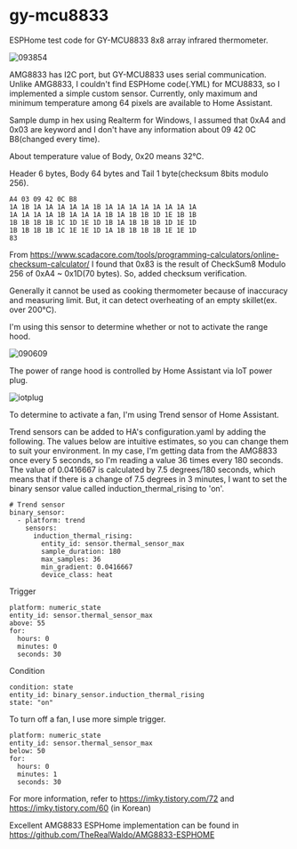 # gy-mcu8833

ESPHome test code for GY-MCU8833 8x8 array infrared thermometer. 

![093854](https://github.com/sevengivings/gy-mcu8833/assets/2328500/9ec427c5-6d64-486d-a1ee-d3703bac3157)

AMG8833 has I2C port, but GY-MCU8833 uses serial communication. Unlike AMG8833, I couldn't find ESPHome code(.YML) for MCU8833, so I implemented a simple custom sensor. Currently, only maximum and minimum temperature among 64 pixels are available to Home Assistant.   

Sample dump in hex using Realterm for Windows, I assumed that 0xA4 and 0x03 are keyword and I don't have any information about 09 42 0C B8(changed every time). 

About temperature value of Body, 0x20 means 32℃. 

Header 6 bytes, Body 64 bytes and Tail 1 byte(checksum 8bits modulo 256). 
```
A4 03 09 42 0C B8 
1A 1B 1A 1A 1A 1A 1A 1B 1A 1A 1A 1A 1A 1A 1A 1A 
1A 1A 1A 1A 1B 1A 1A 1A 1B 1A 1B 1B 1D 1E 1B 1B 
1B 1B 1B 1B 1C 1D 1E 1D 1B 1A 1B 1B 1B 1D 1E 1D 
1B 1B 1B 1B 1C 1E 1E 1D 1A 1B 1B 1B 1B 1E 1E 1D 
83
```

From https://www.scadacore.com/tools/programming-calculators/online-checksum-calculator/ I found that 0x83 is the result of CheckSum8 Modulo 256 of 0xA4 ~ 0x1D(70 bytes). So, added checksum verification.

Generally it cannot be used as cooking thermometer because of inaccuracy and measuring limit. But, it can detect overheating of an empty skillet(ex. over 200℃).

I'm using this sensor to determine whether or not to activate the range hood.

![090609](https://github.com/sevengivings/gy-mcu8833/assets/2328500/ddd8145e-e9c4-475b-96eb-28d8879a7878)

The power of range hood is controlled by Home Assistant via IoT power plug. 

![iotplug](https://github.com/sevengivings/gy-mcu8833/assets/2328500/23b176ad-b6bd-4232-8fca-9d2a5e104d5b)

To determine to activate a fan, I'm using Trend sensor of Home Assistant. 

Trend sensors can be added to HA's configuration.yaml by adding the following. The values below are intuitive estimates, so you can change them to suit your environment. In my case, I'm getting data from the AMG8833 once every 5 seconds, so I'm reading a value 36 times every 180 seconds. The value of 0.0416667 is calculated by 7.5 degrees/180 seconds, which means that if there is a change of 7.5 degrees in 3 minutes, I want to set the binary sensor value called induction_thermal_rising to 'on'. 

```
# Trend sensor
binary_sensor:
  - platform: trend
    sensors:
      induction_thermal_rising:
        entity_id: sensor.thermal_sensor_max
        sample_duration: 180
        max_samples: 36
        min_gradient: 0.0416667
        device_class: heat
```

Trigger

```
platform: numeric_state
entity_id: sensor.thermal_sensor_max
above: 55
for:
  hours: 0
  minutes: 0
  seconds: 30
```

Condition 

```
condition: state
entity_id: binary_sensor.induction_thermal_rising
state: "on"
```

To turn off a fan, I use more simple trigger.

```
platform: numeric_state
entity_id: sensor.thermal_sensor_max
below: 50
for:
  hours: 0
  minutes: 1
  seconds: 30
```

For more information, refer to https://imky.tistory.com/72 and https://imky.tistory.com/60 (in Korean)

Excellent AMG8833 ESPHome implementation can be found in https://github.com/TheRealWaldo/AMG8833-ESPHOME 

